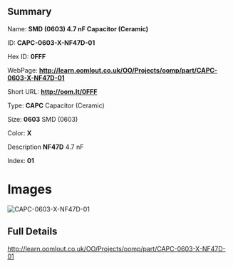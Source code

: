 

## Summary
 
Name: __SMD (0603) 4.7 nF Capacitor (Ceramic)__

ID: __CAPC-0603-X-NF47D-01__

Hex ID: __0FFF__

WebPage: __http://learn.oomlout.co.uk/OO/Projects/oomp/part/CAPC-0603-X-NF47D-01__

Short URL: __http://oom.lt/0FFF__


Type: __CAPC__ Capacitor (Ceramic) 

Size: __0603__ SMD (0603) 

Color: __X__  

Description __NF47D__ 4.7 nF 

Index: __01__


# Images
![CAPC-0603-X-NF47D-01](http://oomlout.com/oomp-gen/parts/CAPC-0603-X-NF47D-01/CAPC-0603-X-NF47D-01_420.jpg)



## Full Details

 http://learn.oomlout.co.uk/OO/Projects/oomp/part/CAPC-0603-X-NF47D-01














